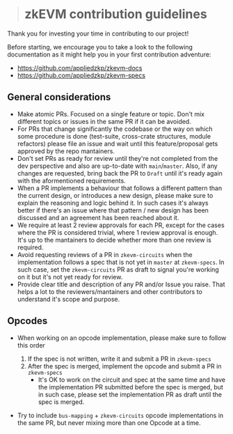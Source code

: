 > # zkEVM contribution guidelines

Thank you for investing your time in contributing to our project! 

Before starting, we encourage you to take a look to the following documentation as it might help you in your first contribution adventure:
- https://github.com/appliedzkp/zkevm-docs
- https://github.com/appliedzkp/zkevm-specs

## General considerations
- Make atomic PRs. Focused on a single feature or topic. Don't mix different topics or issues in the same PR if it can be avoided.
- For PRs that change significantly the codebase or the way on which some procedure is done (test-suite, cross-crate structures, module refactors) please file an issue and wait until this feature/proposal gets approved by the repo mantainers.
- Don't set PRs as ready for review until they're not completed from the dev perspective and also are up-to-date with `main`/`master`. Also, if any changes are requested, bring back the PR to `Draft` until it's ready again with the aformentioned requirements.
- When a PR implements a behaviour that follows a different pattern than the current design, or introduces a new design, please make sure to explain the reasoning and logic behind it. In such cases it's always better if there's an issue where that pattern / new design has been discussed and an agreement has been reached about it.
- We require at least 2 review approvals for each PR, except for the cases where the PR is considered trivial, where 1 review approval is enough.
It's up to the mantainers to decide whether more than one review is required.
- Avoid requesting reviews of a PR in `zkevm-circuits` when the implementation follows a spec that is not yet in `master` at `zkevm-specs`.  In such case, set the `zkevm-circuits` PR as draft to signal you're working on it but it's not yet ready for review.
- Provide clear title and description of any PR and/or Issue you raise. That helps a lot to the reviewers/mantainers and other contributors to understand it's scope and purpose.

## Opcodes

- When working on an opcode implementation, please make sure to follow this order
    1. If the spec is not written, write it and submit a PR in `zkevm-specs`
    2. After the spec is merged, implement the opcode and submit a PR in `zkevm-specs`
        - It's OK to work on the circuit and spec at the same time and have the implementation PR submitted before the spec is merged, but in such case, please set the implementation PR as draft until the spec is merged.

- Try to include `bus-mapping` + `zkevm-circuits` opcode implementations in the same PR, but never mixing more than one Opcode at a time.